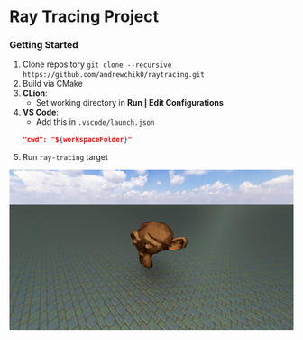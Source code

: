 # Ray Tracing Project

### Getting Started

1. Clone repository `git clone --recursive https://github.com/andrewchik0/raytracing.git`
2. Build via CMake
3. **CLion**:
   - Set working directory in **Run | Edit Configurations**
4. **VS Code**:
   - Add this in `.vscode/launch.json` 
   ```json
   "cwd": "${workspaceFolder}"
   ```
5. Run `ray-tracing` target

![Rendered image](./screenshot.png)